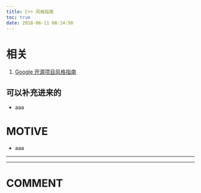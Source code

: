 ```yaml
---
title: C++ 风格指南
toc: true
date: 2018-06-11 08:14:50
---
```


# 相关






  1. [Google 开源项目风格指南](http://zh-google-styleguide.readthedocs.io/en/latest/contents/)




## 可以补充进来的






  * aaa




# MOTIVE






  * aaa





* * *



























* * *





# COMMENT
